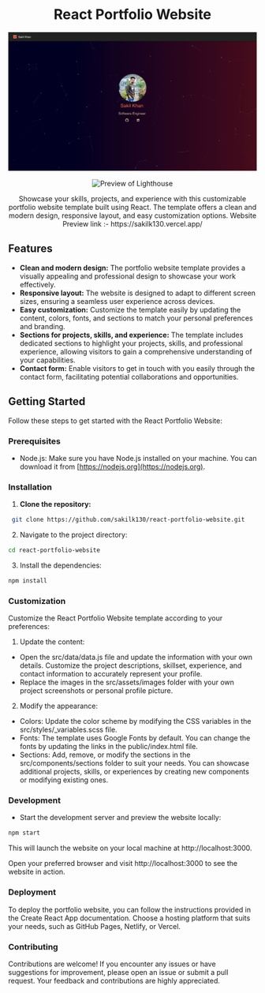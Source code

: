 <h1 align="center">React Portfolio Website</h1>

<p align="center">
  <img src="./public/images/sample.png" alt="Preview of React Portfolio Website">
</p>

<p align="center">
  <img src="https://res.cloudinary.com/dhhia2duu/image/upload/v1686998833/public/Screenshot_from_2023-06-17_16-44-26_e0d1rm.png" alt="Preview of Lighthouse">
</p>

<p align="center">
  Showcase your skills, projects, and experience with this customizable portfolio website template built using React. The template offers a clean and modern design, responsive layout, and easy customization options. Website Preview link :- https://sakilk130.vercel.app/
</p>

## Features

- **Clean and modern design:** The portfolio website template provides a visually appealing and professional design to showcase your work effectively.
- **Responsive layout:** The website is designed to adapt to different screen sizes, ensuring a seamless user experience across devices.
- **Easy customization:** Customize the template easily by updating the content, colors, fonts, and sections to match your personal preferences and branding.
- **Sections for projects, skills, and experience:** The template includes dedicated sections to highlight your projects, skills, and professional experience, allowing visitors to gain a comprehensive understanding of your capabilities.
- **Contact form:** Enable visitors to get in touch with you easily through the contact form, facilitating potential collaborations and opportunities.

## Getting Started

Follow these steps to get started with the React Portfolio Website:

### Prerequisites

- Node.js: Make sure you have Node.js installed on your machine. You can download it from [https://nodejs.org](https://nodejs.org).

### Installation

1. **Clone the repository:**

```bash
 git clone https://github.com/sakilk130/react-portfolio-website.git
```

2. Navigate to the project directory:

```bash
cd react-portfolio-website
```

3. Install the dependencies:

```bash
npm install
```

### Customization

Customize the React Portfolio Website template according to your preferences:

1. Update the content:

- Open the src/data/data.js file and update the information with your own details. Customize the project descriptions, skillset, experience, and contact information to accurately represent your profile.
- Replace the images in the src/assets/images folder with your own project screenshots or personal profile picture.

2. Modify the appearance:

- Colors: Update the color scheme by modifying the CSS variables in the src/styles/\_variables.scss file.
- Fonts: The template uses Google Fonts by default. You can change the fonts by updating the links in the public/index.html file.
- Sections: Add, remove, or modify the sections in the src/components/sections folder to suit your needs. You can showcase additional projects, skills, or experiences by creating new components or modifying existing ones.

### Development

- Start the development server and preview the website locally:

```bash
npm start
```

This will launch the website on your local machine at http://localhost:3000.

Open your preferred browser and visit http://localhost:3000 to see the website in action.

### Deployment

To deploy the portfolio website, you can follow the instructions provided in the Create React App documentation. Choose a hosting platform that suits your needs, such as GitHub Pages, Netlify, or Vercel.

### Contributing

Contributions are welcome! If you encounter any issues or have suggestions for improvement, please open an issue or submit a pull request. Your feedback and contributions are highly appreciated.
